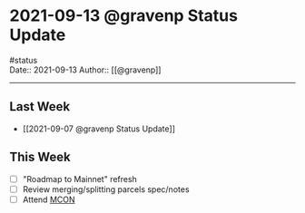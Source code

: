 # 2021-09-13 @gravenp Status Update
#status  
Date:: 2021-09-13
Author:: [[@gravenp]]  

---

## Last Week
- [[2021-09-07 @gravenp Status Update]]

## This Week
- [ ] "Roadmap to Mainnet" refresh
- [ ] Review merging/splitting parcels spec/notes
- [ ] Attend [MCON](https://www.mcon.fun/)